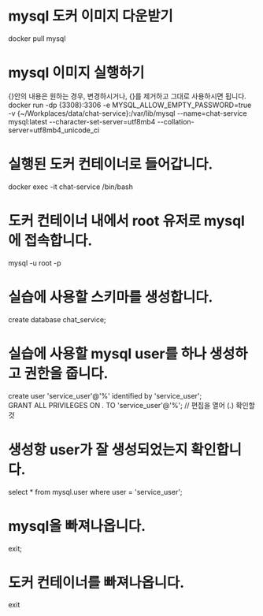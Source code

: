 # mysql 도커 이미지 다운받기
docker pull mysql

# mysql 이미지 실행하기
{}안의 내용은 원하는 경우, 변경하시거나, {}를 제거하고 그대로 사용하시면 됩니다.<br>
docker run -dp {3308}:3306 -e MYSQL_ALLOW_EMPTY_PASSWORD=true -v {~/Workplaces/data/chat-service}:/var/lib/mysql --name=chat-service mysql:latest --character-set-server=utf8mb4 --collation-server=utf8mb4_unicode_ci

# 실행된 도커 컨테이너로 들어갑니다.
docker exec -it chat-service /bin/bash

# 도커 컨테이너 내에서 root 유저로 mysql에 접속합니다.
mysql -u root -p

# 실습에 사용할 스키마를 생성합니다.
create database chat_service;

# 실습에 사용할 mysql user를 하나 생성하고 권한을 줍니다.
create user 'service_user'@'%' identified by 'service_user';<br>
GRANT ALL PRIVILEGES ON *.* TO 'service_user'@'%';  // 편집을 열어 (*.*) 확인할 것

# 생성항 user가 잘 생성되었는지 확인합니다.
select * from mysql.user where user = 'service_user';

# mysql을 빠져나옵니다.
exit;

# 도커 컨테이너를 빠져나옵니다.
exit
